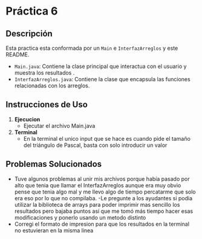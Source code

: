 # Práctica 6

## Descripción

Esta practica esta conformada por un `Main` e `InterfazArreglos` y este README.

- `Main.java`: Contiene la clase principal que interactua con el usuario y muestra los resultados .
- `InterfazArreglos.java`: Contiene la clase que encapsula las funciones relacionadas con los arreglos.

## Instrucciones de Uso

1. **Ejecucion** 
    - Ejecutar el archivo Main.java 
2. **Terminal**
    - En la terminal el unico input que se hace es cuando pide el tamaño del triángulo de Pascal, basta con solo introducir un valor

## Problemas Solucionados

- Tuve algunos problemas al unir mis archivos porque había pasado por alto que tenia que llamar el InterfazArreglos aunque era muy obvio pense que tenia algo mal y me llevo algo de tiempo percatarme que solo era eso por lo que no compilaba.
-Le pregunte a los ayudantes si podia utilizar la biblioteca de arrays para poder imprimir mas sencillo los resultados pero bajaba puntos así que me tomó más tiempo hacer esas modificaciones y ponerlo usando un metodo distinto
- Corregi el formato de impresion para que los resultados en la terminal no estuvieran en la misma linea
